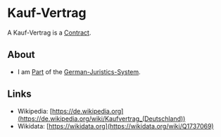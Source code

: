 # Kauf-Vertrag

A Kauf-Vertrag is a [Contract](404.md).

## About

- I am [Part](60084.md) of the [German-Juristics-System](680000.md).

## Links

- Wikipedia: [https://de.wikipedia.org](https://de.wikipedia.org/wiki/Kaufvertrag_(Deutschland))
- Wikidata: [https://wikidata.org](https://wikidata.org/wiki/Q1737069)

